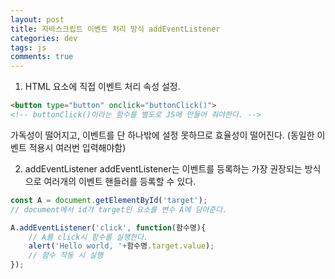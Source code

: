 ```yaml
---  
layout: post
title: 자바스크립트 이벤트 처리 방식 addEventListener
categories: dev
tags: js
comments: true
---
```


1. HTML 요소에 직접 이벤트 처리 속성 설정.

```HTML
<button type="button" onclick="buttonClick()">
<!-- buttonClick()이라는 함수를 별도로 JS에 만들어 줘야한다. -->
```

가독성이 떨어지고, 이벤트를 단 하나밖에 설정 못하므로 효율성이 떨어진다. (동일한 이벤트 적용시 여러번 입력해야함)

2. addEventListener
addEventListener는 이벤트를 등록하는 가장 권장되는 방식으로 여러개의 이벤트 핸들러를 등록할 수 있다.

```javascript
const A = document.getElementById('target');
// document에서 id가 target인 요소를 변수 A에 담아준다.

A.addEventListener('click', function(함수명){
    // A를 click시 함수를 실행한다.
    alert('Hello world, '+함수명.target.value);
    // 함수 작동 시 실행
});
```